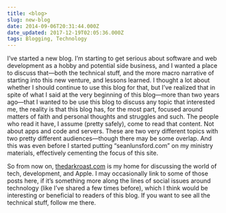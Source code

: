 ```yaml
---
title: <blog>
slug: new-blog
date: 2014-09-06T20:31:44.000Z
date_updated: 2017-12-19T02:05:36.000Z
tags: Blogging, Technology
---
```


I’ve started a new blog. I’m starting to get serious about software and web development as a hobby and potential side business, and I wanted a place to discuss that—both the technical stuff, and the more macro narrative of starting into this new venture, and lessons learned. I thought a lot about whether I should continue to use this blog for that, but I’ve realized that in spite of what I said at the very beginning of this blog—more than two years ago—that I wanted to be use this blog to discuss any topic that interested me, the reality is that this blog has, for the most part, focused around matters of faith and personal thoughts and struggles and such. The people who read it have, I assume (pretty safely), come to read that content. Not about apps and code and servers. These are two very different topics with two pretty different audiences—though there may be some overlap. And this was even before I started putting “seanlunsford.com” on my ministry materials, effectively cementing the focus of this site.

So from now on, [thedarkroast.com](http://thedarkroast.com) is my home for discussing the world of tech, development, and Apple. I may occasionally link to some of those posts here, if it’s something more along the lines of social issues around technology (like I’ve shared a few times before), which I think would be interesting or beneficial to readers of this blog. If you want to see all the technical stuff, follow me there.
